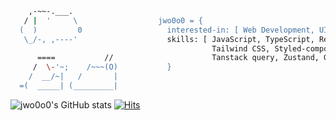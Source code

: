 ```bash
    ,-~~-.___.
   / |  '     \                  jwo0o0 = {
  (  )         0                   interested-in: [ Web Development, UI/UX, Cloud ],      
   \_/-, ,----'                    skills: [ JavaScript, TypeScript, React, Next.js,
                                             Tailwind CSS, Styled-components, Storybook,
      ====           //                      Tanstack query, Zustand, Git, AWS and more! ]
     /  \-'~;    /~~~(O)           }
    /  __/~|   /       |           
  =(  _____| (_________|          
```

![jwo0o0's GitHub stats](https://github-readme-stats.vercel.app/api?username=jwo0o0&show_icons=true&theme=graywhite) [![Hits](https://hits.seeyoufarm.com/api/count/incr/badge.svg?url=https%3A%2F%2Fgithub.com%2Fjwo0o0%2Fhit-counter&count_bg=%23BFC1FF&title_bg=%23FFFFFF&icon=&icon_color=%23E7E7E7&title=%F0%9F%AB%A7&edge_flat=false)](https://hits.seeyoufarm.com)
